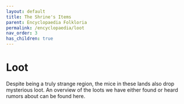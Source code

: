 ```yaml
---
layout: default
title: The Shrine's Items
parent: Encyclopaedia Folkloria
permalink: /encyclopaedia/loot
nav_order: 3
has_children: true
---
```


# Loot

Despite being a truly strange region, the mice in these lands also drop mysterious loot. An overview of the loots we have either found or heard rumors about can be found here.